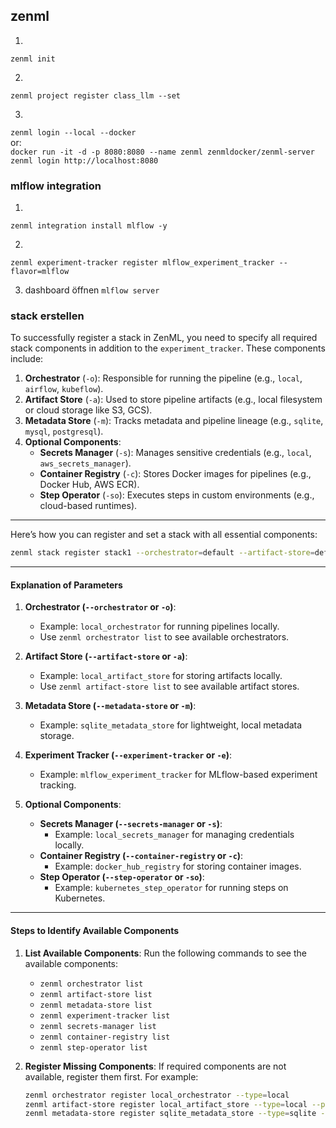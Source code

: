 ## zenml

1.
`zenml init`

2.
`zenml project register class_llm --set`

3.
`zenml login --local --docker `  
or:   
`docker run -it -d -p 8080:8080 --name zenml zenmldocker/zenml-server `   
`zenml login http://localhost:8080`

### mlflow integration

1.
`zenml integration install mlflow -y`

2.
`zenml experiment-tracker register mlflow_experiment_tracker --flavor=mlflow`

3. dashboard öffnen
`mlflow server`

### stack erstellen

To successfully register a stack in ZenML, you need to specify all required stack components in addition to the `experiment_tracker`. These components include:

1. **Orchestrator** (`-o`): Responsible for running the pipeline (e.g., `local`, `airflow`, `kubeflow`).
2. **Artifact Store** (`-a`): Used to store pipeline artifacts (e.g., local filesystem or cloud storage like S3, GCS).
3. **Metadata Store** (`-m`): Tracks metadata and pipeline lineage (e.g., `sqlite`, `mysql`, `postgresql`).
4. **Optional Components**:
   - **Secrets Manager** (`-s`): Manages sensitive credentials (e.g., `local`, `aws_secrets_manager`).
   - **Container Registry** (`-c`): Stores Docker images for pipelines (e.g., Docker Hub, AWS ECR).
   - **Step Operator** (`-so`): Executes steps in custom environments (e.g., cloud-based runtimes).

---
Here’s how you can register and set a stack with all essential components:

```bash
zenml stack register stack1 --orchestrator=default --artifact-store=default -e mlflow_experiment_tracker --set
```

---

#### Explanation of Parameters
1. **Orchestrator (`--orchestrator` or `-o`)**:
   - Example: `local_orchestrator` for running pipelines locally.
   - Use `zenml orchestrator list` to see available orchestrators.

2. **Artifact Store (`--artifact-store` or `-a`)**:
   - Example: `local_artifact_store` for storing artifacts locally.
   - Use `zenml artifact-store list` to see available artifact stores.

3. **Metadata Store (`--metadata-store` or `-m`)**:
   - Example: `sqlite_metadata_store` for lightweight, local metadata storage.

4. **Experiment Tracker (`--experiment-tracker` or `-e`)**:
   - Example: `mlflow_experiment_tracker` for MLflow-based experiment tracking.

5. **Optional Components**:
   - **Secrets Manager (`--secrets-manager` or `-s`)**:
     - Example: `local_secrets_manager` for managing credentials locally.
   - **Container Registry (`--container-registry` or `-c`)**:
     - Example: `docker_hub_registry` for storing container images.
   - **Step Operator (`--step-operator` or `-so`)**:
     - Example: `kubernetes_step_operator` for running steps on Kubernetes.

---

#### Steps to Identify Available Components
1. **List Available Components**:
   Run the following commands to see the available components:
   - `zenml orchestrator list`
   - `zenml artifact-store list`
   - `zenml metadata-store list`
   - `zenml experiment-tracker list`
   - `zenml secrets-manager list`
   - `zenml container-registry list`
   - `zenml step-operator list`

2. **Register Missing Components**:
   If required components are not available, register them first. For example:
   ```bash
   zenml orchestrator register local_orchestrator --type=local
   zenml artifact-store register local_artifact_store --type=local --path=/path/to/store
   zenml metadata-store register sqlite_metadata_store --type=sqlite --path=/path/to/sqlite.db
   ```